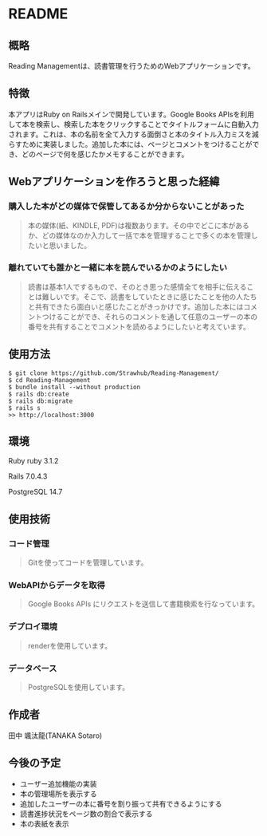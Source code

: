 # README

## 概略
Reading Managementは、読書管理を行うためのWebアプリケーションです。

## 特徴
本アプリはRuby on Railsメインで開発しています。Google Books APIsを利用して本を検索し、検索した本をクリックすることでタイトルフォームに自動入力されます。これは、本の名前を全て入力する面倒さと本のタイトル入力ミスを減らすために実装しました。追加した本には、ページとコメントをつけることができ、どのページで何を感じたかメモすることができます。

## Webアプリケーションを作ろうと思った経緯
### 購入した本がどの媒体で保管してあるか分からないことがあった
> 本の媒体(紙、KINDLE, PDF)は複数あります。その中でどこに本があるか、どの媒体なのか入力して一括で本を管理することで多くの本を管理したいと思いました。  
### 離れていても誰かと一緒に本を読んでいるかのようにしたい
> 読書は基本1人でするもので、そのとき思った感情全てを相手に伝えることは難しいです。そこで、読書をしていたときに感じたことを他の人たちと共有できたら面白いと感じたことがきっかけです。追加した本にはコメントつけることができ、それらのコメントを通して任意のユーザーの本の番号を共有することでコメントを読めるようにしたいと考えています。






## 使用方法
```Terminal
$ git clone https://github.com/Strawhub/Reading-Management/  
$ cd Reading-Management   
$ bundle install --without production   
$ rails db:create
$ rails db:migrate
$ rails s
>> http://localhost:3000
```


## 環境
Ruby  ruby 3.1.2<p>
Rails 7.0.4.3<p>
PostgreSQL 14.7


## 使用技術
### コード管理
> Gitを使ってコードを管理しています。

### WebAPIからデータを取得
> Google Books APIs にリクエストを送信して書籍検索を行なっています。

### デプロイ環境
> renderを使用しています。

### データベース
> PostgreSQLを使用しています。


## 作成者
田中 颯汰龍(TANAKA Sotaro)


## 今後の予定
- ユーザー追加機能の実装
- 本の管理場所を表示する
- 追加したユーザーの本に番号を割り振って共有できるようにする
- 読書進捗状況をページ数の割合で表示する
- 本の表紙を表示
